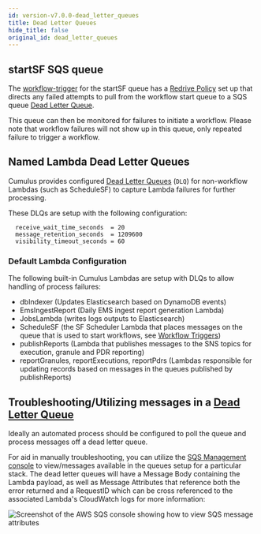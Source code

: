 ```yaml
---
id: version-v7.0.0-dead_letter_queues
title: Dead Letter Queues
hide_title: false
original_id: dead_letter_queues
---
```


## startSF SQS queue

The [workflow-trigger](../workflows/workflow-triggers) for the startSF queue has a [Redrive Policy](https://docs.aws.amazon.com/AWSCloudFormation/latest/UserGuide/aws-properties-sqs-queues-redrivepolicy.html) set up that directs any failed attempts to pull from the workflow start queue to a SQS queue [Dead Letter Queue](https://docs.aws.amazon.com/AWSSimpleQueueService/latest/SQSDeveloperGuide/sqs-dead-letter-queues.html).

This queue can then be monitored for failures to initiate a workflow.   Please note that workflow failures will not show up in this queue, only repeated failure to trigger a workflow.

## Named Lambda Dead Letter Queues

Cumulus provides configured [Dead Letter Queues](https://docs.aws.amazon.com/AWSSimpleQueueService/latest/SQSDeveloperGuide/sqs-dead-letter-queues.html) (`DLQ`) for non-workflow Lambdas (such as ScheduleSF) to capture Lambda failures for further processing.

These DLQs are setup with the following configuration:

```hcl
  receive_wait_time_seconds  = 20
  message_retention_seconds  = 1209600
  visibility_timeout_seconds = 60
```

### **Default Lambda Configuration**

The following built-in Cumulus Lambdas are setup with DLQs to allow handling of process failures:

* dbIndexer (Updates Elasticsearch based on DynamoDB events)
* EmsIngestReport (Daily EMS ingest report generation Lambda)
* JobsLambda (writes logs outputs to Elasticsearch)
* ScheduleSF (the SF Scheduler Lambda that places messages on the queue that is used to start workflows, see [Workflow Triggers](../workflows/workflow-triggers.md))
* publishReports  (Lambda that publishes messages to the SNS topics for execution, granule and PDR reporting)
* reportGranules, reportExecutions, reportPdrs (Lambdas responsible for updating records based on messages in the queues published by publishReports)

## Troubleshooting/Utilizing messages in a [Dead Letter Queue](https://docs.aws.amazon.com/AWSSimpleQueueService/latest/SQSDeveloperGuide/sqs-dead-letter-queues.html)

Ideally an automated process should be configured to poll the queue and process messages off a dead letter queue.

For aid in manually troubleshooting, you can utilize the [SQS Management console](https://console.aws.amazon.com/sqs/home) to view/messages available in the queues setup for a particular stack.    The dead letter queues will have a Message Body containing the Lambda payload, as well as Message Attributes that reference both the error returned and a RequestID which can be cross referenced to the associated Lambda's CloudWatch logs for more information:

![Screenshot of the AWS SQS console showing how to view SQS message attributes](assets/sqs_message_attribute.png)
